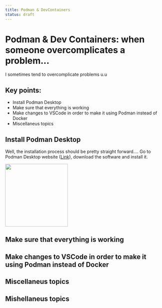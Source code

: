 ```yaml
---
title: Podman & DevContainers
status: draft
---
```

# Podman & Dev Containers: when someone overcomplicates a problem...

I sometimes tend to overcomplicate problems u.u

## Key points:
* Install Podman Desktop
* Make sure that everything is working
* Make changes to VSCode in order to make it using Podman instead of Docker
* Miscellaneus topics

## Install Podman Desktop
Well, the installation process should be pretty straight forward.... Go to Podman Desktop website ([Link](https://podman-desktop.io/)), download the software and install it.
<div class="image-article"><img src="https://stdigitalgardenmaggiolon.blob.core.windows.net/maggiolonetimages/2025/10/14/easy-peasy-lemon-squeezy-lettering-design-greeting-banners-mouse-pads-prints-cards-post_862129-836.jpg" height=200></div>

## Make sure that everything is working

## Make changes to VSCode in order to make it using Podman instead of Docker

## Miscellaneus topics

## Mishellaneus topics